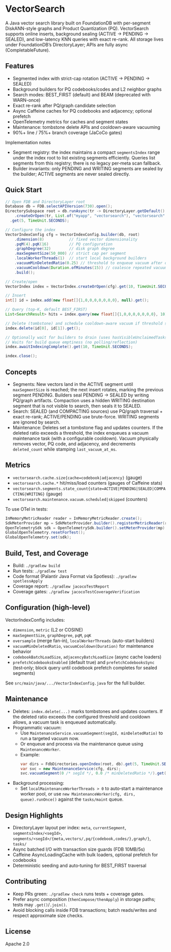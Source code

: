 # VectorSearch

A Java vector search library built on FoundationDB with per-segment DiskANN-style graphs and Product Quantization (PQ). VectorSearch supports online inserts, background sealing (ACTIVE → PENDING → SEALED), and low-latency KNN queries with exact re-rank. All storage lives under FoundationDB’s DirectoryLayer; APIs are fully async (CompletableFuture).

## Features

- Segmented index with strict-cap rotation (ACTIVE → PENDING → SEALED)
- Background builders for PQ codebooks/codes and L2 neighbor graphs
- Search modes: BEST_FIRST (default) and BEAM (deprecated with WARN-once)
- Exact re-rank after PQ/graph candidate selection
- Async Caffeine caches for PQ codebooks and adjacency; optional prefetch
- OpenTelemetry metrics for caches and segment states
- Maintenance: tombstone delete APIs and cooldown-aware vacuuming
- 90%+ line / 75%+ branch coverage (JaCoCo gates)

Implementation notes
- Segment registry: the index maintains a compact `segmentsIndex` range under the index root to list existing segments efficiently. Queries list segments from this registry; there is no legacy per‑meta scan fallback.
- Builder invariants: only PENDING and WRITING segments are sealed by the builder; ACTIVE segments are never sealed directly.

## Quick Start

```java
// Open FDB and DirectoryLayer root
Database db = FDB.selectAPIVersion(730).open();
DirectorySubspace root = db.runAsync(tr -> DirectoryLayer.getDefault()
    .createOrOpen(tr, List.of("myapp", "vectorsearch"), "vectorsearch".getBytes(StandardCharsets.UTF_8)))
  .get(5, TimeUnit.SECONDS);

// Configure the index
VectorIndexConfig cfg = VectorIndexConfig.builder(db, root)
    .dimension(8)           // fixed vector dimensionality
    .pqM(4).pqK(16)         // PQ configuration
    .graphDegree(32)        // disk graph degree
    .maxSegmentSize(50_000) // strict cap per segment
    .localWorkerThreads(1)  // start local background builders
    .vacuumMinDeletedRatio(0.25) // threshold to enqueue vacuum after deletes
    .vacuumCooldown(Duration.ofMinutes(15)) // coalesce repeated vacuums
    .build();

// Create/open
VectorIndex index = VectorIndex.createOrOpen(cfg).get(10, TimeUnit.SECONDS);

// Insert
int[] id = index.add(new float[]{1,0,0,0,0,0,0,0}, null).get();

// Query (top-K, default BEST_FIRST)
List<SearchResult> hits = index.query(new float[]{1,0,0,0,0,0,0,0}, 10).get();

// Delete (tombstone) and schedule cooldown-aware vacuum if threshold satisfied
index.delete(id[0], id[1]).get();

// Optionally wait for builders to drain (uses hasVisibleUnclaimedTasks + hasClaimedTasks)
// Waits for build queue emptiness (no polling/reflection)
index.awaitIndexingComplete().get(10, TimeUnit.SECONDS);

index.close();
```

## Concepts

- Segments: New vectors land in the ACTIVE segment until `maxSegmentSize` is reached; the next insert rotates, marking the previous segment PENDING. Builders seal PENDING → SEALED by writing PQ/graph artifacts. Compaction uses a hidden WRITING destination segment that is not visible to search, then seals it to SEALED.
- Search: SEALED (and COMPACTING sources) use PQ/graph traversal + exact re-rank; ACTIVE/PENDING use brute-force. WRITING segments are ignored by search.
- Maintenance: Deletes set a tombstone flag and updates counters. If the deleted ratio exceeds a threshold, the index enqueues a vacuum maintenance task (with a configurable cooldown). Vacuum physically removes vector, PQ code, and adjacency, and decrements `deleted_count` while stamping `last_vacuum_at_ms`.

## Metrics

- `vectorsearch.cache.size{cache=codebook|adjacency}` (gauge)
- `vectorsearch.cache.*` hit/miss/load counters (gauges of Caffeine stats)
- `vectorsearch.segments.state_count{state=ACTIVE|PENDING|SEALED|COMPACTING|WRITING}` (gauge)
- `vectorsearch.maintenance.vacuum.scheduled|skipped` (counters)

To use OTel in tests:
```java
InMemoryMetricReader reader = InMemoryMetricReader.create();
SdkMeterProvider mp = SdkMeterProvider.builder().registerMetricReader(reader).build();
OpenTelemetrySdk sdk = OpenTelemetrySdk.builder().setMeterProvider(mp).build();
GlobalOpenTelemetry.resetForTest();
GlobalOpenTelemetry.set(sdk);
```

## Build, Test, and Coverage

- Build: `./gradlew build`
- Run tests: `./gradlew test`
- Code format (Palantir Java Format via Spotless): `./gradlew spotlessApply`
- Coverage report: `./gradlew jacocoTestReport`
- Coverage gates: `./gradlew jacocoTestCoverageVerification`

## Configuration (high-level)

VectorIndexConfig includes:
- `dimension`, `metric` (L2 or COSINE)
- `maxSegmentSize`, `graphDegree`, `pqM`, `pqK`
- `oversample` (merge fan-in), `localWorkerThreads` (auto-start builders)
- `vacuumMinDeletedRatio`, `vacuumCooldown(Duration)` for maintenance behavior
- `codebookBatchLoadSize`, `adjacencyBatchLoadSize` (async cache loaders)
- `prefetchCodebooksEnabled` (default true) and `prefetchCodebooksSync` (test‑only; block query until codebook prefetch completes for sealed segments)

See `src/main/java/.../VectorIndexConfig.java` for the full builder.

## Maintenance

- Deletes: `index.delete(...)` marks tombstones and updates counters. If the deleted ratio exceeds the configured threshold and cooldown allows, a vacuum task is enqueued automatically.
- Programmatic vacuum:
  - Use `MaintenanceService.vacuumSegment(segId, minDeletedRatio)` to run a targeted vacuum now.
  - Or enqueue and process via the maintenance queue using `MaintenanceWorker`.
  - Example:
    ```java
    var dirs = FdbDirectories.openIndex(root, db).get(5, TimeUnit.SECONDS);
    var svc = new MaintenanceService(cfg, dirs);
    svc.vacuumSegment(0 /* segId */, 0.0 /* minDeletedRatio */).get(10, TimeUnit.SECONDS);
    ```
- Background processing:
  - Set `localMaintenanceWorkerThreads > 0` to auto‑start a maintenance worker pool, or use `new MaintenanceWorker(cfg, dirs, queue).runOnce()` against the `tasks/maint` queue.

## Design Highlights

 - DirectoryLayer layout per index: `meta`, `currentSegment`, `segmentsIndex/<segId>`, `segments/<segId>/{meta,vectors/,pq/{codebook,codes/},graph/}`, `tasks/`
- Async batched I/O with transaction size guards (FDB 10MB/5s)
- Caffeine AsyncLoadingCache with bulk loaders, optional prefetch for codebooks
- Deterministic seeding and auto‑tuning for BEST_FIRST traversal

## Contributing

- Keep PRs green: `./gradlew check` runs tests + coverage gates.
- Prefer async composition (`thenCompose/thenApply`) in storage paths; tests may `.get()`/`.join()`.
- Avoid blocking calls inside FDB transactions; batch reads/writes and respect approximate size checks.

## License

Apache 2.0
